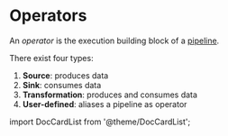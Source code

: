 # Operators

An *operator* is the execution building block of a [pipeline](pipelines.md).

There exist four types:

1. **Source**: produces data
2. **Sink**: consumes data
3. **Transformation**: produces and consumes data
4. **User-defined**: aliases a pipeline as operator

import DocCardList from '@theme/DocCardList';

<DocCardList />
